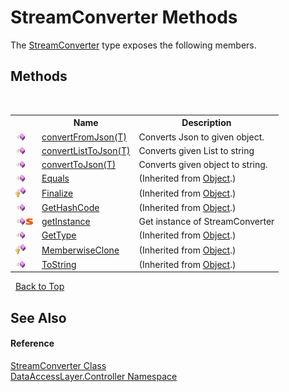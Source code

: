 # StreamConverter Methods
 

The <a href="f86ce9e2-7d37-f165-31ed-e93909c7c08a">StreamConverter</a> type exposes the following members.


## Methods
&nbsp;<table><tr><th></th><th>Name</th><th>Description</th></tr><tr><td>![Public method](media/pubmethod.gif "Public method")</td><td><a href="23d70150-2164-6a0e-7d26-8faff93eecf7">convertFromJson(T)</a></td><td>
Converts Json to given object.</td></tr><tr><td>![Public method](media/pubmethod.gif "Public method")</td><td><a href="3ab42f4a-15b0-85cf-b7fb-a4a0cf0386b4">convertListToJson(T)</a></td><td>
Converts given List to string</td></tr><tr><td>![Public method](media/pubmethod.gif "Public method")</td><td><a href="685fff19-e01e-061b-342e-6dedf3420cb2">convertToJson(T)</a></td><td>
Converts given object to string.</td></tr><tr><td>![Public method](media/pubmethod.gif "Public method")</td><td><a href="http://msdn2.microsoft.com/en-us/library/bsc2ak47" target="_blank">Equals</a></td><td> (Inherited from <a href="http://msdn2.microsoft.com/en-us/library/e5kfa45b" target="_blank">Object</a>.)</td></tr><tr><td>![Protected method](media/protmethod.gif "Protected method")</td><td><a href="http://msdn2.microsoft.com/en-us/library/4k87zsw7" target="_blank">Finalize</a></td><td> (Inherited from <a href="http://msdn2.microsoft.com/en-us/library/e5kfa45b" target="_blank">Object</a>.)</td></tr><tr><td>![Public method](media/pubmethod.gif "Public method")</td><td><a href="http://msdn2.microsoft.com/en-us/library/zdee4b3y" target="_blank">GetHashCode</a></td><td> (Inherited from <a href="http://msdn2.microsoft.com/en-us/library/e5kfa45b" target="_blank">Object</a>.)</td></tr><tr><td>![Public method](media/pubmethod.gif "Public method")![Static member](media/static.gif "Static member")</td><td><a href="12e57c1e-9e2c-5c0f-c195-978b08610617">getInstance</a></td><td>
Get instance of StreamConverter</td></tr><tr><td>![Public method](media/pubmethod.gif "Public method")</td><td><a href="http://msdn2.microsoft.com/en-us/library/dfwy45w9" target="_blank">GetType</a></td><td> (Inherited from <a href="http://msdn2.microsoft.com/en-us/library/e5kfa45b" target="_blank">Object</a>.)</td></tr><tr><td>![Protected method](media/protmethod.gif "Protected method")</td><td><a href="http://msdn2.microsoft.com/en-us/library/57ctke0a" target="_blank">MemberwiseClone</a></td><td> (Inherited from <a href="http://msdn2.microsoft.com/en-us/library/e5kfa45b" target="_blank">Object</a>.)</td></tr><tr><td>![Public method](media/pubmethod.gif "Public method")</td><td><a href="http://msdn2.microsoft.com/en-us/library/7bxwbwt2" target="_blank">ToString</a></td><td> (Inherited from <a href="http://msdn2.microsoft.com/en-us/library/e5kfa45b" target="_blank">Object</a>.)</td></tr></table>&nbsp;
<a href="#streamconverter-methods">Back to Top</a>

## See Also


#### Reference
<a href="f86ce9e2-7d37-f165-31ed-e93909c7c08a">StreamConverter Class</a><br /><a href="5f4927cd-409a-74cc-cd7a-dbd797fb232b">DataAccessLayer.Controller Namespace</a><br />